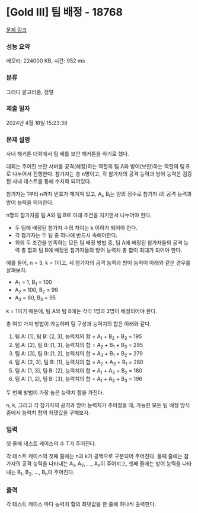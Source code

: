 # [Gold III] 팀 배정 - 18768 

[문제 링크](https://www.acmicpc.net/problem/18768) 

### 성능 요약

메모리: 224000 KB, 시간: 952 ms

### 분류

그리디 알고리즘, 정렬

### 제출 일자

2024년 4월 18일 15:23:38

### 문제 설명

<p>사내 해커톤 대회에서 팀 배틀 보안 해커톤을 하기로 했다.</p>

<p>대회는 주어진 보안 서버를 공격(해킹)하는 역할의 팀 A와 방어(보안)하는 역할의 팀 B로 나누어서 진행한다. 참가자는 총 n명이고, 각 참가자의 공격 능력과 방어 능력은 검증된 사내 테스트를 통해 수치화 되어있다.</p>

<p>참가자는 1부터 n까지 번호가 매겨져 있고, A<sub>i</sub>, B<sub>i</sub>는 양의 정수로 참가자 i의 공격 능력과 방어 능력을 의미한다.</p>

<p>n명의 참가자를 팀 A와 팀 B로 아래 조건을 지키면서 나누어야 한다.</p>

<ul>
	<li>두 팀에 배정된 참가자 수의 차이는 k 이하가 되어야 한다.</li>
	<li>각 참가자는 두 팀 중 하나에 반드시 속해야한다.</li>
	<li>위의 두 조건을 만족하는 모든 팀 배정 방법 중, 팀 A에 배정된 참가자들의 공격 능력 총 합과 팀 B에 배정된 참가자들의 방어 능력치 총 합이 최대가 되어야 한다.</li>
</ul>

<p>예를 들어, n = 3, k = 1이고, 세 참가자의 공격 능력과 방어 능력이 아래와 같은 경우를 살펴보자.</p>

<ul>
	<li>A<sub>1</sub> = 1, B<sub>1</sub> = 100</li>
	<li>A<sub>2</sub> = 100, B<sub>2</sub> = 99</li>
	<li>A<sub>3</sub> = 80, B<sub>3</sub> = 95</li>
</ul>

<p>k = 1이기 때문에, 팀 A와 팀 B에는 각각 1명과 2명이 배정되어야 한다.</p>

<p>총 여섯 가지 방법이 가능하며 팀 구성과 능력치의 합은 아래와 같다.</p>

<ol>
	<li>팀 A: [1], 팀 B: [2, 3], 능력치의 합 = A<sub>1</sub> + B<sub>2</sub> + B<sub>3</sub> = 195</li>
	<li>팀 A: [2], 팀 B: [1, 3], 능력치의 합 = A<sub>2</sub> + B<sub>1</sub> + B<sub>3</sub> = 295</li>
	<li>팀 A: [3], 팀 B: [1, 2], 능력치의 합 = A<sub>3</sub> + B<sub>1</sub> + B<sub>2</sub> = 279</li>
	<li>팀 A: [2, 3], 팀 B: [1], 능력치의 합 = A<sub>2</sub> + A<sub>3</sub> + B<sub>1</sub> = 280</li>
	<li>팀 A: [1, 3], 팀 B: [2], 능력치의 합 = A<sub>1</sub> + A<sub>3</sub> + B<sub>2</sub> = 180</li>
	<li>팀 A: [1, 2], 팀 B: [3], 능력치의 합 = A<sub>1</sub> + A<sub>2</sub> + B<sub>3</sub> = 196</li>
</ol>

<p>두 번째 방법이 가장 높은 능력치 합을 가진다.</p>

<p>n, k, 그리고 각 참가자의 공격과 방어 능력치가 주어졌을 때, 가능한 모든 팀 배정 방식 중에서 능력치 합의 최댓값을 구해보자.</p>

### 입력 

 <p>첫 줄에 테스트 케이스의 수 T가 주어진다.</p>

<p>각 테스트 케이스의 첫째 줄에는 n과 k가 공백으로 구분되어 주어진다. 둘째 줄에는 참가자의 공격 능력을 나타내는 A<sub>1</sub>, A<sub>2</sub>, ..., A<sub>n</sub>이 주어지고, 셋째 줄에는 방어 능력을 나타내는 B<sub>1</sub>, B<sub>2</sub>, ..., B<sub>n</sub>이 주어진다.</p>

### 출력 

 <p>각 테스트 케이스 마다 능력치 합의 최댓값을 한 줄에 하나씩 출력한다.</p>

